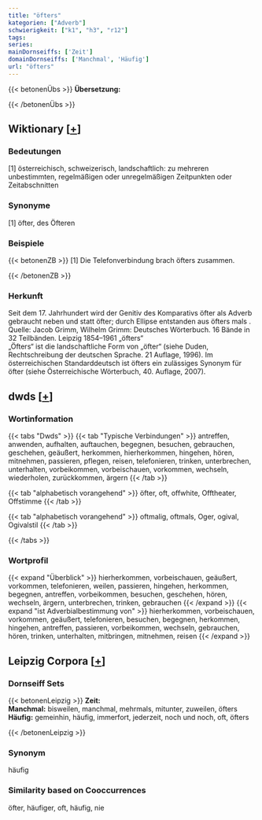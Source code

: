 ```yaml
---
title: "öfters"
kategorien: ["Adverb"]
schwierigkeit: ["k1", "h3", "r12"]
tags:
series:
mainDornseiffs: ['Zeit']
domainDornseiffs: ['Manchmal', 'Häufig']
url: "öfters"
---
```


{{< betonenÜbs >}}
**Übersetzung:**  
  
{{< /betonenÜbs >}}

## Wiktionary [[+](https://de.wiktionary.org/wiki/öfters)]

### Bedeutungen
[1] österreichisch, schweizerisch, landschaftlich: zu mehreren unbestimmten, regelmäßigen oder unregelmäßigen Zeitpunkten oder Zeitabschnitten  

### Synonyme
[1] öfter, des Öfteren  

### Beispiele
{{< betonenZB >}}
[1] Die Telefonverbindung brach öfters zusammen.  

{{< /betonenZB >}}
### Herkunft
Seit dem 17. Jahrhundert wird der Genitiv des Komparativs öfter als Adverb gebraucht neben und statt öfter; durch Ellipse entstanden aus öfters mals . Quelle: Jacob Grimm, Wilhelm Grimm: Deutsches Wörterbuch. 16 Bände in 32 Teilbänden. Leipzig 1854–1961 „öfters“  
„Öfters“ ist die landschaftliche Form von „öfter“ (siehe Duden, Rechtschreibung der deutschen Sprache. 21 Auflage, 1996). Im österreichischen Standarddeutsch ist öfters ein zulässiges Synonym für öfter (siehe Österreichische Wörterbuch, 40. Auflage, 2007).  



## dwds [[+](https://www.dwds.de/wb/öfters)]

### Wortinformation
{{< tabs "Dwds" >}}
{{< tab "Typische Verbindungen" >}}
antreffen, anwenden, aufhalten, auftauchen, begegnen, besuchen, gebrauchen, geschehen, geäußert, herkommen, hierherkommen, hingehen, hören, mitnehmen, passieren, pflegen, reisen, telefonieren, trinken, unterbrechen, unterhalten, vorbeikommen, vorbeischauen, vorkommen, wechseln, wiederholen, zurückkommen, ärgern
{{< /tab >}}

{{< tab "alphabetisch vorangehend" >}}
öfter, oft, offwhite, Offtheater, Offstimme
{{< /tab >}}

{{< tab "alphabetisch vorangehend" >}}
oftmalig, oftmals, Oger, ogival, Ogivalstil
{{< /tab >}}

{{< /tabs >}}

### Wortprofil
{{< expand "Überblick" >}} hierherkommen, vorbeischauen, geäußert, vorkommen, telefonieren, weilen, passieren, hingehen, herkommen, begegnen, antreffen, vorbeikommen, besuchen, geschehen, hören, wechseln, ärgern, unterbrechen, trinken, gebrauchen {{< /expand >}}
{{< expand "ist Adverbialbestimmung von" >}} hierherkommen, vorbeischauen, vorkommen, geäußert, telefonieren, besuchen, begegnen, herkommen, hingehen, antreffen, passieren, vorbeikommen, wechseln, gebrauchen, hören, trinken, unterhalten, mitbringen, mitnehmen, reisen {{< /expand >}}

## Leipzig Corpora [[+](https://corpora.uni-leipzig.de/en/res?word=öfters&corpusId=deu_newscrawl-public_2018)]

### Dornseiff Sets
{{< betonenLeipzig >}}
**Zeit:**  
**Manchmal:** bisweilen, manchmal, mehrmals, mitunter, zuweilen, öfters  
**Häufig:** gemeinhin, häufig, immerfort, jederzeit, noch und noch, oft, öfters  

{{< /betonenLeipzig >}}

### Synonym
häufig


### Similarity based on Cooccurrences
öfter, häufiger, oft, häufig, nie

